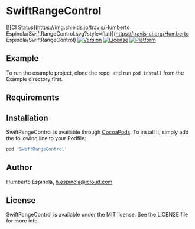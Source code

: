 # SwiftRangeControl

[![CI Status](https://img.shields.io/travis/Humberto Espinola/SwiftRangeControl.svg?style=flat)](https://travis-ci.org/Humberto Espinola/SwiftRangeControl)
[![Version](https://img.shields.io/cocoapods/v/SwiftRangeControl.svg?style=flat)](https://cocoapods.org/pods/SwiftRangeControl)
[![License](https://img.shields.io/cocoapods/l/SwiftRangeControl.svg?style=flat)](https://cocoapods.org/pods/SwiftRangeControl)
[![Platform](https://img.shields.io/cocoapods/p/SwiftRangeControl.svg?style=flat)](https://cocoapods.org/pods/SwiftRangeControl)

## Example

To run the example project, clone the repo, and run `pod install` from the Example directory first.

## Requirements

## Installation

SwiftRangeControl is available through [CocoaPods](https://cocoapods.org). To install
it, simply add the following line to your Podfile:

```ruby
pod 'SwiftRangeControl'
```

## Author

Humberto Espinola, h.espinola@icloud.com

## License

SwiftRangeControl is available under the MIT license. See the LICENSE file for more info.
